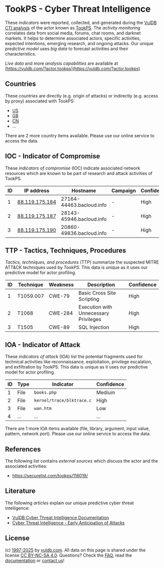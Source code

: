 # TookPS - Cyber Threat Intelligence

These _indicators_ were reported, collected, and generated during the [VulDB CTI analysis](https://vuldb.com/?kb.cti) of the actor known as [TookPS](https://vuldb.com/?actor.tookps). The _activity monitoring_ correlates data from social media, forums, chat rooms, and darknet markets. It helps to determine associated actors, specific activities, expected intentions, emerging research, and ongoing attacks. Our unique _predictive model_ uses _big data_ to forecast activities and their characteristics.

_Live data_ and more _analysis capabilities_ are available at [https://vuldb.com/?actor.tookps](https://vuldb.com/?actor.tookps)

## Countries

These _countries_ are directly (e.g. origin of attacks) or indirectly (e.g. access by proxy) associated with TookPS:

* [US](https://vuldb.com/?country.us)
* [GB](https://vuldb.com/?country.gb)
* [CN](https://vuldb.com/?country.cn)
* ...

There are 2 more country items available. Please use our online service to access the data.

## IOC - Indicator of Compromise

These _indicators of compromise_ (IOC) indicate associated network resources which are known to be part of research and attack activities of TookPS.

ID | IP address | Hostname | Campaign | Confidence
-- | ---------- | -------- | -------- | ----------
1 | [88.119.175.184](https://vuldb.com/?ip.88.119.175.184) | 27164-44463.bacloud.info | - | High
2 | [88.119.175.187](https://vuldb.com/?ip.88.119.175.187) | 28143-45946.bacloud.info | - | High
3 | [88.119.175.190](https://vuldb.com/?ip.88.119.175.190) | 20860-49836.bacloud.info | - | High

## TTP - Tactics, Techniques, Procedures

_Tactics, techniques, and procedures_ (TTP) summarize the suspected MITRE ATT&CK techniques used by _TookPS_. This data is unique as it uses our predictive model for actor profiling.

ID | Technique | Weakness | Description | Confidence
-- | --------- | -------- | ----------- | ----------
1 | T1059.007 | CWE-79 | Basic Cross Site Scripting | High
2 | T1068 | CWE-284 | Execution with Unnecessary Privileges | High
3 | T1505 | CWE-89 | SQL Injection | High

## IOA - Indicator of Attack

These _indicators of attack_ (IOA) list the potential fragments used for technical activities like reconnaissance, exploitation, privilege escalation, and exfiltration by TookPS. This data is unique as it uses our predictive model for actor profiling.

ID | Type | Indicator | Confidence
-- | ---- | --------- | ----------
1 | File | `books.php` | Medium
2 | File | `kernel/trace/blktrace.c` | High
3 | File | `wan.htm` | Low
4 | ... | ... | ...

There are 1 more IOA items available (file, library, argument, input value, pattern, network port). Please use our online service to access the data.

## References

The following list contains _external sources_ which discuss the actor and the associated activities:

* https://securelist.com/tookps/116019/

## Literature

The following _articles_ explain our unique predictive cyber threat intelligence:

* [VulDB Cyber Threat Intelligence Documentation](https://vuldb.com/?kb.cti)
* [Cyber Threat Intelligence - Early Anticipation of Attacks](https://www.scip.ch/en/?labs.20201022)

## License

(c) [1997-2025](https://vuldb.com/?kb.changelog) by [vuldb.com](https://vuldb.com/?kb.about). All data on this page is shared under the license [CC BY-NC-SA 4.0](https://creativecommons.org/licenses/by-nc-sa/4.0/). Questions? Check the [FAQ](https://vuldb.com/?kb.faq), read the [documentation](https://vuldb.com/?kb) or [contact us](https://vuldb.com/?contact)!
